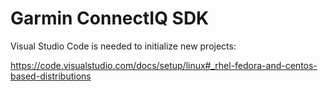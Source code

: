 # Garmin ConnectIQ SDK

Visual Studio Code is needed to initialize new projects:

https://code.visualstudio.com/docs/setup/linux#_rhel-fedora-and-centos-based-distributions

